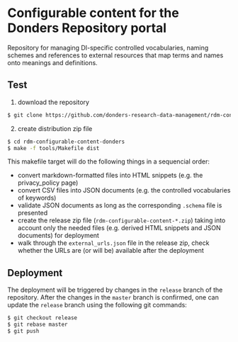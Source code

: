 # Configurable content for the Donders Repository portal

Repository for managing DI-specific controlled vocabularies, naming schemes and references to external resources that map terms and names onto meanings and definitions.

## Test

1. download the repository

  ```bash
  $ git clone https://github.com/donders-research-data-management/rdm-configurable-content-donders
  ```

2. create distribution zip file 

  ```bash
  $ cd rdm-configurable-content-donders
  $ make -f tools/Makefile dist
  ```

  This makefile target will do the following things in a sequencial order:

  - convert markdown-formatted files into HTML snippets (e.g. the privacy_policy page)
  - convert CSV files into JSON documents (e.g. the controlled vocabularies of keywords)
  - validate JSON documents as long as the corresponding `.schema` file is presented
  - create the release zip file (`rdm-configurable-content-*.zip`) taking into account only the needed files (e.g. derived HTML snippets and JSON documents) for deployment
  - walk through the `external_urls.json` file in the release zip, check whether the URLs are (or will be) available after the deployment
  
## Deployment

The deployment will be triggered by changes in the `release` branch of the repository. After the changes in the `master` branch is confirmed, one can update the `release` branch using the following git commands:

```bash
$ git checkout release
$ git rebase master
$ git push
```
